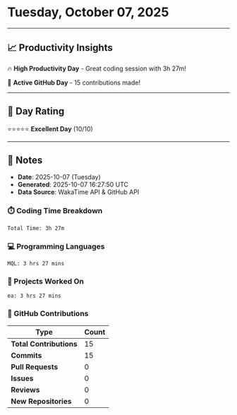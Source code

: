 # Tuesday, October 07, 2025

---

## 📈 Productivity Insights

🔥 **High Productivity Day** - Great coding session with 3h 27m!

🚀 **Active GitHub Day** - 15 contributions made!

---

## 🎯 Day Rating

⭐⭐⭐⭐⭐ **Excellent Day** (10/10)

---

## 📝 Notes

- **Date**: 2025-10-07 (Tuesday)
- **Generated**: 2025-10-07 16:27:50 UTC
- **Data Source**: WakaTime API & GitHub API


### ⏱️ Coding Time Breakdown

```
Total Time: 3h 27m
```

### 💻 Programming Languages

```
MQL: 3 hrs 27 mins
```

### 📂 Projects Worked On

```
ea: 3 hrs 27 mins

```


### 🐙 GitHub Contributions

| Type | Count |
|------|-------|
| **Total Contributions** | 15 |
| **Commits** | 15 |
| **Pull Requests** | 0 |
| **Issues** | 0 |
| **Reviews** | 0 |
| **New Repositories** | 0 |

